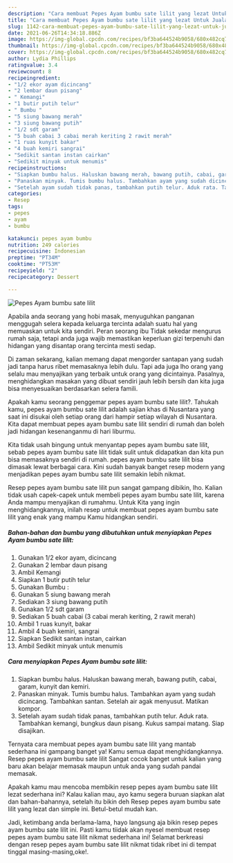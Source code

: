 ```yaml
---
description: "Cara membuat Pepes Ayam bumbu sate lilit yang lezat Untuk Jualan"
title: "Cara membuat Pepes Ayam bumbu sate lilit yang lezat Untuk Jualan"
slug: 1142-cara-membuat-pepes-ayam-bumbu-sate-lilit-yang-lezat-untuk-jualan
date: 2021-06-26T14:34:18.886Z
image: https://img-global.cpcdn.com/recipes/bf3ba644524b9058/680x482cq70/pepes-ayam-bumbu-sate-lilit-foto-resep-utama.jpg
thumbnail: https://img-global.cpcdn.com/recipes/bf3ba644524b9058/680x482cq70/pepes-ayam-bumbu-sate-lilit-foto-resep-utama.jpg
cover: https://img-global.cpcdn.com/recipes/bf3ba644524b9058/680x482cq70/pepes-ayam-bumbu-sate-lilit-foto-resep-utama.jpg
author: Lydia Phillips
ratingvalue: 3.4
reviewcount: 8
recipeingredient:
- "1/2 ekor ayam dicincang"
- "2 lembar daun pisang"
- " Kemangi"
- "1 butir putih telur"
- " Bumbu "
- "5 siung bawang merah"
- "3 siung bawang putih"
- "1/2 sdt garam"
- "5 buah cabai 3 cabai merah keriting 2 rawit merah"
- "1 ruas kunyit bakar"
- "4 buah kemiri sangrai"
- "Sedikit santan instan cairkan"
- "Sedikit minyak untuk menumis"
recipeinstructions:
- "Siapkan bumbu halus. Haluskan bawang merah, bawang putih, cabai, garam, kunyit dan kemiri."
- "Panaskan minyak. Tumis bumbu halus. Tambahkan ayam yang sudah dicincang. Tambahkan santan. Setelah air agak menyusut. Matikan kompor."
- "Setelah ayam sudah tidak panas, tambahkan putih telur. Aduk rata. Tambahkan kemangi, bungkus daun pisang. Kukus sampai matang. Siap disajikan."
categories:
- Resep
tags:
- pepes
- ayam
- bumbu

katakunci: pepes ayam bumbu 
nutrition: 249 calories
recipecuisine: Indonesian
preptime: "PT34M"
cooktime: "PT53M"
recipeyield: "2"
recipecategory: Dessert

---
```



![Pepes Ayam bumbu sate lilit](https://img-global.cpcdn.com/recipes/bf3ba644524b9058/680x482cq70/pepes-ayam-bumbu-sate-lilit-foto-resep-utama.jpg)

Apabila anda seorang yang hobi masak, menyuguhkan panganan menggugah selera kepada keluarga tercinta adalah suatu hal yang memuaskan untuk kita sendiri. Peran seorang ibu Tidak sekedar mengurus rumah saja, tetapi anda juga wajib memastikan keperluan gizi terpenuhi dan hidangan yang disantap orang tercinta mesti sedap.

Di zaman  sekarang, kalian memang dapat mengorder santapan yang sudah jadi tanpa harus ribet memasaknya lebih dulu. Tapi ada juga lho orang yang selalu mau menyajikan yang terbaik untuk orang yang dicintainya. Pasalnya, menghidangkan masakan yang dibuat sendiri jauh lebih bersih dan kita juga bisa menyesuaikan berdasarkan selera famili. 



Apakah kamu seorang penggemar pepes ayam bumbu sate lilit?. Tahukah kamu, pepes ayam bumbu sate lilit adalah sajian khas di Nusantara yang saat ini disukai oleh setiap orang dari hampir setiap wilayah di Nusantara. Kita dapat membuat pepes ayam bumbu sate lilit sendiri di rumah dan boleh jadi hidangan kesenanganmu di hari liburmu.

Kita tidak usah bingung untuk menyantap pepes ayam bumbu sate lilit, sebab pepes ayam bumbu sate lilit tidak sulit untuk didapatkan dan kita pun bisa memasaknya sendiri di rumah. pepes ayam bumbu sate lilit bisa dimasak lewat berbagai cara. Kini sudah banyak banget resep modern yang menjadikan pepes ayam bumbu sate lilit semakin lebih nikmat.

Resep pepes ayam bumbu sate lilit pun sangat gampang dibikin, lho. Kalian tidak usah capek-capek untuk membeli pepes ayam bumbu sate lilit, karena Anda mampu menyajikan di rumahmu. Untuk Kita yang ingin menghidangkannya, inilah resep untuk membuat pepes ayam bumbu sate lilit yang enak yang mampu Kamu hidangkan sendiri.

<!--inarticleads1-->

##### Bahan-bahan dan bumbu yang dibutuhkan untuk menyiapkan Pepes Ayam bumbu sate lilit:

1. Gunakan 1/2 ekor ayam, dicincang
1. Gunakan 2 lembar daun pisang
1. Ambil  Kemangi
1. Siapkan 1 butir putih telur
1. Gunakan  Bumbu :
1. Gunakan 5 siung bawang merah
1. Sediakan 3 siung bawang putih
1. Gunakan 1/2 sdt garam
1. Sediakan 5 buah cabai (3 cabai merah keriting, 2 rawit merah)
1. Ambil 1 ruas kunyit, bakar
1. Ambil 4 buah kemiri, sangrai
1. Siapkan Sedikit santan instan, cairkan
1. Ambil Sedikit minyak untuk menumis




<!--inarticleads2-->

##### Cara menyiapkan Pepes Ayam bumbu sate lilit:

1. Siapkan bumbu halus. Haluskan bawang merah, bawang putih, cabai, garam, kunyit dan kemiri.
1. Panaskan minyak. Tumis bumbu halus. Tambahkan ayam yang sudah dicincang. Tambahkan santan. Setelah air agak menyusut. Matikan kompor.
1. Setelah ayam sudah tidak panas, tambahkan putih telur. Aduk rata. Tambahkan kemangi, bungkus daun pisang. Kukus sampai matang. Siap disajikan.




Ternyata cara membuat pepes ayam bumbu sate lilit yang mantab sederhana ini gampang banget ya! Kamu semua dapat menghidangkannya. Resep pepes ayam bumbu sate lilit Sangat cocok banget untuk kalian yang baru akan belajar memasak maupun untuk anda yang sudah pandai memasak.

Apakah kamu mau mencoba membikin resep pepes ayam bumbu sate lilit lezat sederhana ini? Kalau kalian mau, ayo kamu segera buruan siapkan alat dan bahan-bahannya, setelah itu bikin deh Resep pepes ayam bumbu sate lilit yang lezat dan simple ini. Betul-betul mudah kan. 

Jadi, ketimbang anda berlama-lama, hayo langsung aja bikin resep pepes ayam bumbu sate lilit ini. Pasti kamu tiidak akan nyesel membuat resep pepes ayam bumbu sate lilit nikmat sederhana ini! Selamat berkreasi dengan resep pepes ayam bumbu sate lilit nikmat tidak ribet ini di tempat tinggal masing-masing,oke!.

